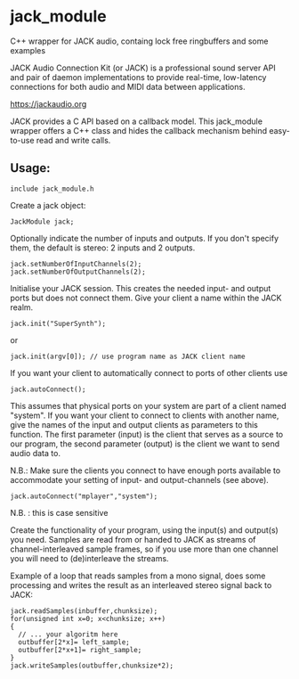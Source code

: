 # jack_module

C++ wrapper for JACK audio, containg lock free ringbuffers and some examples

JACK Audio Connection Kit (or JACK) is a professional sound server API and
pair of daemon implementations to provide real-time, low-latency
connections for both audio and MIDI data between applications.

https://jackaudio.org

JACK provides a C API based on a callback model. This jack_module wrapper
offers a C++ class and hides the callback mechanism behind easy-to-use
read and write calls.


## Usage:

    include jack_module.h


Create a jack object:

    JackModule jack;

Optionally indicate the number of inputs and outputs. If you don't specify
them, the default is stereo: 2 inputs and 2 outputs.

    jack.setNumberOfInputChannels(2);
    jack.setNumberOfOutputChannels(2);

Initialise your JACK session. This creates the needed input- and output
ports but does not connect them.
Give your client a name within the JACK realm.

    jack.init("SuperSynth");

or

    jack.init(argv[0]); // use program name as JACK client name


If you want your client to automatically connect to ports of other
clients use

    jack.autoConnect();

This assumes that physical ports on your system are part of a client
named "system". If you want your client to connect to clients with another
name, give the names of the input and output clients as parameters to this
function. The first parameter (input) is the client that serves as a source
to our program, the second parameter (output) is the client we want to send
audio data to.

N.B.: Make sure the clients you connect to have enough ports available to
accommodate your setting of input- and output-channels (see above).

    jack.autoConnect("mplayer","system");

N.B. : this is case sensitive


Create the functionality of your program, using the input(s) and output(s)
you need. Samples are read from or handed to JACK as streams of
channel-interleaved sample frames, so if you use more than one channel you
will need to (de)interleave the streams.

Example of a loop that reads samples from a mono signal, does some processing
and writes the result as an interleaved stereo signal back to JACK:

    jack.readSamples(inbuffer,chunksize);
    for(unsigned int x=0; x<chunksize; x++)
    {
      // ... your algoritm here
      outbuffer[2*x]= left_sample;
      outbuffer[2*x+1]= right_sample;
    }
    jack.writeSamples(outbuffer,chunksize*2);

